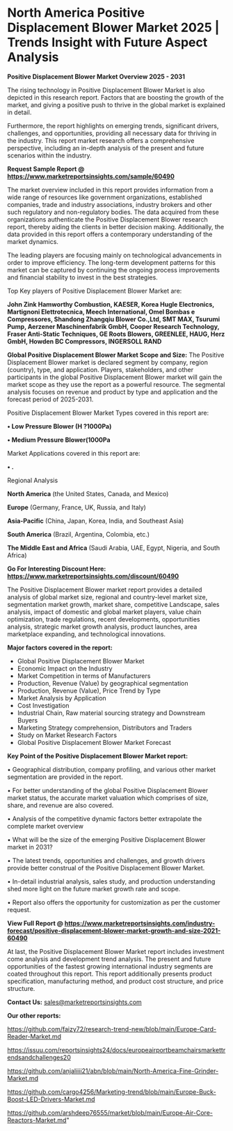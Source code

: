 # North America Positive Displacement Blower Market 2025 | Trends Insight with Future Aspect Analysis

<Strong> Positive Displacement Blower Market Overview 2025 - 2031</strong>

The rising technology in Positive Displacement Blower Market is also depicted in this research report. Factors that are boosting the growth of the market, and giving a positive push to thrive in the global market is explained in detail.

Furthermore, the report highlights on emerging trends, significant drivers, challenges, and opportunities, providing all necessary data for thriving in the industry. This report market research offers a comprehensive perspective, including an in-depth analysis of the present and future scenarios within the industry.

<strong>Request Sample Report @ <a href=https://www.marketreportsinsights.com/sample/60490>https://www.marketreportsinsights.com/sample/60490</a></strong>

The market overview included in this report provides information from a wide range of resources like government organizations, established companies, trade and industry associations, industry brokers and other such regulatory and non-regulatory bodies. The data acquired from these organizations authenticate the Positive Displacement Blower research report, thereby aiding the clients in better decision making. Additionally, the data provided in this report offers a contemporary understanding of the market dynamics.

The leading players are focusing mainly on technological advancements in order to improve efficiency. The long-term development patterns for this market can be captured by continuing the ongoing process improvements and financial stability to invest in the best strategies.

Top Key players of Positive Displacement Blower Market are:

<strong>John Zink Hamworthy Combustion, KAESER, Korea Hugle Electronics, Martignoni Elettrotecnica, Meech International, Omel Bombas e Compressores, Shandong Zhangqiu Blower Co.,Ltd, SMT MAX, Tsurumi Pump, Aerzener Maschinenfabrik GmbH, Cooper Research Technology, Fraser Anti-Static Techniques, GE Roots Blowers, GREENLEE, HAUG, Herz GmbH, Howden BC Compressors, INGERSOLL RAND</strong>

<strong><b>Global Positive Displacement Blower Market Scope and Size:</b></strong>
The Positive Displacement Blower market is declared segment by company, region (country), type, and application. Players, stakeholders, and other participants in the global Positive Displacement Blower market will gain the market scope as they use the report as a powerful resource. The segmental analysis focuses on revenue and product by type and application and the forecast period of 2025-2031.

Positive Displacement Blower Market Types covered in this report are:

<strong>• Low Pressure Blower (H ?1000Pa)

• Medium Pressure Blower(1000Pa</strong>

Market Applications covered in this report are:

<strong>• .</strong> 

Regional Analysis

<strong>North America</strong> (the United States, Canada, and Mexico)

<strong>Europe</strong> (Germany, France, UK, Russia, and Italy)

<strong>Asia-Pacific</strong> (China, Japan, Korea, India, and Southeast Asia)

<strong>South America</strong> (Brazil, Argentina, Colombia, etc.)

<strong>The Middle East and Africa</strong> (Saudi Arabia, UAE, Egypt, Nigeria, and South Africa)

<strong>Go For Interesting Discount Here: <a href=https://www.marketreportsinsights.com/discount/60490>https://www.marketreportsinsights.com/discount/60490</a></strong>

The Positive Displacement Blower market report provides a detailed analysis of global market size, regional and country-level market size, segmentation market growth, market share, competitive Landscape, sales analysis, impact of domestic and global market players, value chain optimization, trade regulations, recent developments, opportunities analysis, strategic market growth analysis, product launches, area marketplace expanding, and technological innovations.

<strong><b>Major factors covered in the report:</b></strong>
<ul>
  <li>Global Positive Displacement Blower Market </li>
  <li>Economic Impact on the Industry</li>
  <li>Market Competition in terms of Manufacturers</li>
  <li>Production, Revenue (Value) by geographical segmentation</li>
  <li>Production, Revenue (Value), Price Trend by Type</li>
  <li>Market Analysis by Application</li>
  <li>Cost Investigation</li>
  <li>Industrial Chain, Raw material sourcing strategy and Downstream Buyers</li>
  <li>Marketing Strategy comprehension, Distributors and Traders</li>
  <li>Study on Market Research Factors</li>
  <li>Global Positive Displacement Blower Market Forecast</li>
</ul>

<strong><b>Key Point of the Positive Displacement Blower Market report:</b></strong>

• Geographical distribution, company profiling, and various other market segmentation are provided in the report.

• For better understanding of the global Positive Displacement Blower market status, the accurate market valuation which comprises of size, share, and revenue are also covered.

• Analysis of the competitive dynamic factors better extrapolate the complete market overview

• What will be the size of the emerging Positive Displacement Blower market in 2031?

• The latest trends, opportunities and challenges, and growth drivers provide better construal of the Positive Displacement Blower Market.

• In-detail industrial analysis, sales study, and production understanding shed more light on the future market growth rate and scope.

• Report also offers the opportunity for customization as per the customer request.

<strong><b>View Full Report @ <a href=https://www.marketreportsinsights.com/industry-forecast/positive-displacement-blower-market-growth-and-size-2021-60490>https://www.marketreportsinsights.com/industry-forecast/positive-displacement-blower-market-growth-and-size-2021-60490</a></b></strong>


At last, the Positive Displacement Blower Market report includes investment come analysis and development trend analysis. The present and future opportunities of the fastest growing international industry segments are coated throughout this report. This report additionally presents product specification, manufacturing method, and product cost structure, and price structure.

<strong>Contact Us:</strong>
sales@marketreportsinsights.com

<strong>Our other reports:</strong>

<a href=https://github.com/faizy72/research-trend-new/blob/main/Europe-Card-Reader-Market.md>https://github.com/faizy72/research-trend-new/blob/main/Europe-Card-Reader-Market.md</a>

<a href=https://issuu.com/reportsinsights24/docs/europeairportbeamchairsmarkettrendsandchallenges20>https://issuu.com/reportsinsights24/docs/europeairportbeamchairsmarkettrendsandchallenges20</a>

<a href=https://github.com/anjaliiii21/abn/blob/main/North-America-Fine-Grinder-Market.md>https://github.com/anjaliiii21/abn/blob/main/North-America-Fine-Grinder-Market.md</a>

<a href=https://github.com/cargo4256/Marketing-trend/blob/main/Europe-Buck-Boost-LED-Drivers-Market.md>https://github.com/cargo4256/Marketing-trend/blob/main/Europe-Buck-Boost-LED-Drivers-Market.md</a>

<a href=https://github.com/arshdeep76555/market/blob/main/Europe-Air-Core-Reactors-Market.md>https://github.com/arshdeep76555/market/blob/main/Europe-Air-Core-Reactors-Market.md</a>"
